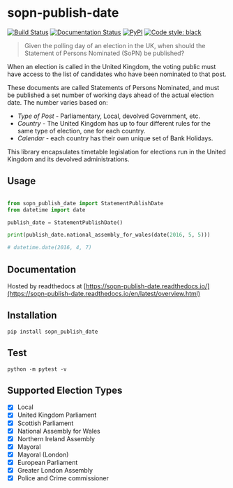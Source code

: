 # sopn-publish-date

[![Build Status](https://travis-ci.org/mrwilson/sopn-publish-date.svg?branch=master)](https://travis-ci.org/mrwilson/sopn-publish-date)
[![Documentation Status](https://readthedocs.org/projects/sopn-publish-date/badge/?version=latest)](https://sopn-publish-date.readthedocs.io/en/latest/overview.html?badge=latest)
[![PyPI](https://img.shields.io/pypi/v/sopn-publish-date.svg)](https://pypi.org/project/sopn-publish-date/)
[![Code style: black](https://img.shields.io/badge/code%20style-black-000000.svg)](https://github.com/ambv/black)


> Given the polling day of an election in the UK, when should the Statement of Persons Nominated (SoPN) be published?

When an election is called in the United Kingdom, the voting public must have access to the list of candidates who have been nominated to that post.

These documents are called Statements of Persons Nominated, and must be published a set number of working days ahead of the actual election date. The number varies based on:

 * *Type of Post* - Parliamentary, Local, devolved Government, etc.
 * *Country* - The United Kingdom has up to four different rules for the same type of election, one for each country.
 * *Calendar* - each country has their own unique set of Bank Holidays.


This library encapsulates timetable legislation for elections run in the United Kingdom and its devolved administrations.

## Usage

```python

from sopn_publish_date import StatementPublishDate
from datetime import date

publish_date = StatementPublishDate()

print(publish_date.national_assembly_for_wales(date(2016, 5, 5)))

# datetime.date(2016, 4, 7)
```

## Documentation

Hosted by readthedocs at [https://sopn-publish-date.readthedocs.io/](https://sopn-publish-date.readthedocs.io/en/latest/overview.html)

## Installation

`pip install sopn_publish_date`
 
## Test

`python -m pytest -v`

## Supported Election Types

 - [x] Local
 - [x] United Kingdom Parliament
 - [x] Scottish Parliament
 - [x] National Assembly for Wales
 - [x] Northern Ireland Assembly
 - [x] Mayoral
 - [x] Mayoral (London)
 - [x] European Parliament
 - [x] Greater London Assembly
 - [x] Police and Crime commissioner